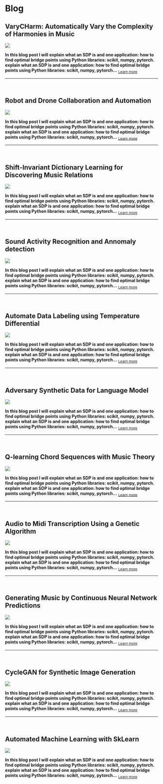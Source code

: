 # Blog



## VaryCHarm: Automatically Vary the Complexity of Harmonies in Music

<img src="../../../images/aelstm.png" align="center"/>

<br>

 **In this blog post I will explain what an SDP is and one application: how to find optimal bridge points using Python libraries: scikit, numpy, pytorch. explain what an SDP is and one application: how to find optimal bridge points using Python libraries: scikit, numpy, pytorch...**  <sub> [Learn more](https://jmhuer.github.io/mini_book/_build/html/docs/independent/verycharm.html)</sub>


---
<br>



## Robot and Drone Collaboration and Automation

<img src="../../../images/robotautonomy.jpg" align="center"/>

<br>

 **In this blog post I will explain what an SDP is and one application: how to find optimal bridge points using Python libraries: scikit, numpy, pytorch. explain what an SDP is and one application: how to find optimal bridge points using Python libraries: scikit, numpy, pytorch...**  <sub> [Learn more](https://jmhuer.github.io/mini_book/_build/html/docs/independent/robot.html)</sub>


---
<br>



## Shift-Invariant Dictionary Learning for Discovering Music Relations

<img src="../../../images/sidl.png" align="center"/>


<br>

 **In this blog post I will explain what an SDP is and one application: how to find optimal bridge points using Python libraries: scikit, numpy, pytorch. explain what an SDP is and one application: how to find optimal bridge points using Python libraries: scikit, numpy, pytorch...**  <sub> [Learn more](https://jmhuer.github.io/mini_book/_build/html/docs/independent/sidl.html)</sub>

---
<br>



## Sound Activity Recognition and Annomaly detection


<img src="../../../images/audio.png" align="center"/>


<br>

 **In this blog post I will explain what an SDP is and one application: how to find optimal bridge points using Python libraries: scikit, numpy, pytorch. explain what an SDP is and one application: how to find optimal bridge points using Python libraries: scikit, numpy, pytorch...**  <sub> [Learn more](https://jmhuer.github.io/mini_book/_build/html/docs/independent/audioclassification.html)</sub>



---
<br>



## Automate Data Labeling using Temperature Differential

<img src="../../../images/thermal.png" align="center"/>


<br>

 **In this blog post I will explain what an SDP is and one application: how to find optimal bridge points using Python libraries: scikit, numpy, pytorch. explain what an SDP is and one application: how to find optimal bridge points using Python libraries: scikit, numpy, pytorch...**  <sub> [Learn more](https://jmhuer.github.io/mini_book/_build/html/docs/independent/thermal.html)</sub>


---
<br>



## Adversary Synthetic Data for Language Model

<img src="https://tectales.com/media/story_section_image/529/img-01-rsna-ai-adhd.png" align="center"/>


<br>

 **In this blog post I will explain what an SDP is and one application: how to find optimal bridge points using Python libraries: scikit, numpy, pytorch. explain what an SDP is and one application: how to find optimal bridge points using Python libraries: scikit, numpy, pytorch...**  <sub> [Learn more](https://jmhuer.github.io/mini_book/_build/html/docs/independent/language.html)</sub>

---
<br>



## Q-learning Chord Sequences with Music Theory

<img src="../../../images/qlearning.png" align="center"/>


<br>

 **In this blog post I will explain what an SDP is and one application: how to find optimal bridge points using Python libraries: scikit, numpy, pytorch. explain what an SDP is and one application: how to find optimal bridge points using Python libraries: scikit, numpy, pytorch...**  <sub> [Learn more](https://jmhuer.github.io/mini_book/_build/html/docs/independent/qlearn.html)</sub>


---
<br>



## Audio to Midi Transcription Using a Genetic Algorithm

<img src="../../../images/audio2midi.png" align="center"/>



<br>

 **In this blog post I will explain what an SDP is and one application: how to find optimal bridge points using Python libraries: scikit, numpy, pytorch. explain what an SDP is and one application: how to find optimal bridge points using Python libraries: scikit, numpy, pytorch...**  <sub> [Learn more](https://jmhuer.github.io/mini_book/_build/html/docs/independent/audio2midi.html)</sub>

---
<br>



## Generating Music by Continuous Neural Network Predictions

<img src="../../../images/amcc.png" align="center"/>


<br>

 **In this blog post I will explain what an SDP is and one application: how to find optimal bridge points using Python libraries: scikit, numpy, pytorch. explain what an SDP is and one application: how to find optimal bridge points using Python libraries: scikit, numpy, pytorch...**  <sub> [Learn more](https://jmhuer.github.io/mini_book/_build/html/docs/independent/amcc.html)</sub>

---
<br>



##  CycleGAN for Synthetic Image Generation

<img src="../../../images/smoke.png" align="center"/>


<br>

 **In this blog post I will explain what an SDP is and one application: how to find optimal bridge points using Python libraries: scikit, numpy, pytorch. explain what an SDP is and one application: how to find optimal bridge points using Python libraries: scikit, numpy, pytorch...**  <sub> [Learn more](https://jmhuer.github.io/mini_book/_build/html/docs/independent/smoke.html)</sub>


---
<br>



##  Automated Machine Learning with SkLearn

<img src="../../../images/automatedml.png" align="center"/>


<br>

 **In this blog post I will explain what an SDP is and one application: how to find optimal bridge points using Python libraries: scikit, numpy, pytorch. explain what an SDP is and one application: how to find optimal bridge points using Python libraries: scikit, numpy, pytorch...**  <sub> [Learn more](https://jmhuer.github.io/mini_book/_build/html/docs/independent/automatedML.html)</sub>


<br>
<br>


